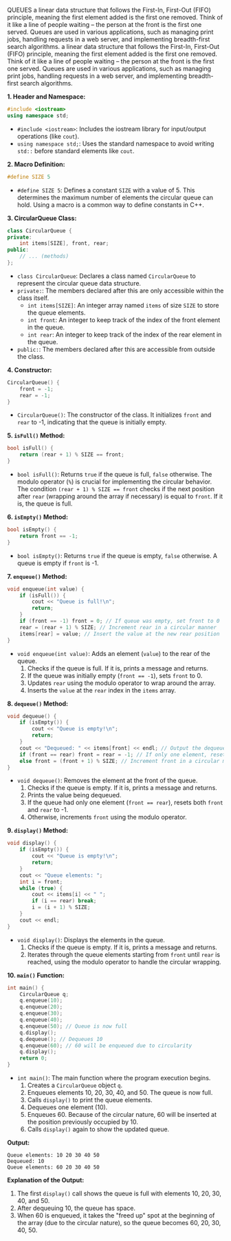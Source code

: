 QUEUES a linear data structure that follows the First-In, First-Out (FIFO) principle, meaning the first element added is the first one removed.  Think of it like a line of people waiting – the person at the front is the first one served.  Queues are used in various applications, such as managing print jobs, handling requests in a web server, and implementing breadth-first search algorithms. a linear data structure that follows the First-In, First-Out (FIFO) principle, meaning the first element added is the first one removed.  Think of it like a line of people waiting – the person at the front is the first one served.  Queues are used in various applications, such as managing print jobs, handling requests in a web server, and implementing breadth-first search algorithms.

**1. Header and Namespace:**

```cpp
#include <iostream>
using namespace std;
```

*   `#include <iostream>`: Includes the iostream library for input/output operations (like `cout`).
*   `using namespace std;`: Uses the standard namespace to avoid writing `std::` before standard elements like `cout`.

**2. Macro Definition:**

```cpp
#define SIZE 5
```

*   `#define SIZE 5`: Defines a constant `SIZE` with a value of 5. This determines the maximum number of elements the circular queue can hold.  Using a macro is a common way to define constants in C++.

**3. CircularQueue Class:**

```cpp
class CircularQueue {
private:
    int items[SIZE], front, rear;
public:
    // ... (methods)
};
```

*   `class CircularQueue`: Declares a class named `CircularQueue` to represent the circular queue data structure.
*   `private:`: The members declared after this are only accessible within the class itself.
    *   `int items[SIZE]`: An integer array named `items` of size `SIZE` to store the queue elements.
    *   `int front`: An integer to keep track of the index of the front element in the queue.
    *   `int rear`: An integer to keep track of the index of the rear element in the queue.
*   `public:`: The members declared after this are accessible from outside the class.

**4. Constructor:**

```cpp
CircularQueue() {
    front = -1;
    rear = -1;
}
```

*   `CircularQueue()`: The constructor of the class. It initializes `front` and `rear` to -1, indicating that the queue is initially empty.

**5. `isFull()` Method:**

```cpp
bool isFull() {
    return (rear + 1) % SIZE == front;
}
```

*   `bool isFull()`: Returns `true` if the queue is full, `false` otherwise. The modulo operator (`%`) is crucial for implementing the circular behavior. The condition `(rear + 1) % SIZE == front` checks if the next position after `rear` (wrapping around the array if necessary) is equal to `front`.  If it is, the queue is full.

**6. `isEmpty()` Method:**

```cpp
bool isEmpty() {
    return front == -1;
}
```

*   `bool isEmpty()`: Returns `true` if the queue is empty, `false` otherwise.  A queue is empty if `front` is -1.

**7. `enqueue()` Method:**

```cpp
void enqueue(int value) {
    if (isFull()) {
        cout << "Queue is full!\n";
        return;
    }
    if (front == -1) front = 0; // If queue was empty, set front to 0
    rear = (rear + 1) % SIZE; // Increment rear in a circular manner
    items[rear] = value; // Insert the value at the new rear position
}
```

*   `void enqueue(int value)`: Adds an element (`value`) to the rear of the queue.
    1.  Checks if the queue is full. If it is, prints a message and returns.
    2.  If the queue was initially empty (`front == -1`), sets `front` to 0.
    3.  Updates `rear` using the modulo operator to wrap around the array.
    4.  Inserts the `value` at the `rear` index in the `items` array.

**8. `dequeue()` Method:**

```cpp
void dequeue() {
    if (isEmpty()) {
        cout << "Queue is empty!\n";
        return;
    }
    cout << "Dequeued: " << items[front] << endl; // Output the dequeued element
    if (front == rear) front = rear = -1; // If only one element, reset front and rear
    else front = (front + 1) % SIZE; // Increment front in a circular manner
}
```

*   `void dequeue()`: Removes the element at the front of the queue.
    1.  Checks if the queue is empty. If it is, prints a message and returns.
    2.  Prints the value being dequeued.
    3.  If the queue had only one element (`front == rear`), resets both `front` and `rear` to -1.
    4.  Otherwise, increments `front` using the modulo operator.

**9. `display()` Method:**

```cpp
void display() {
    if (isEmpty()) {
        cout << "Queue is empty!\n";
        return;
    }
    cout << "Queue elements: ";
    int i = front;
    while (true) {
        cout << items[i] << " ";
        if (i == rear) break;
        i = (i + 1) % SIZE;
    }
    cout << endl;
}
```

*   `void display()`: Displays the elements in the queue.
    1.  Checks if the queue is empty. If it is, prints a message and returns.
    2.  Iterates through the queue elements starting from `front` until `rear` is reached, using the modulo operator to handle the circular wrapping.

**10. `main()` Function:**

```cpp
int main() {
    CircularQueue q;
    q.enqueue(10);
    q.enqueue(20);
    q.enqueue(30);
    q.enqueue(40);
    q.enqueue(50); // Queue is now full
    q.display();
    q.dequeue(); // Dequeues 10
    q.enqueue(60); // 60 will be enqueued due to circularity
    q.display();
    return 0;
}
```

*   `int main()`: The main function where the program execution begins.
    1.  Creates a `CircularQueue` object `q`.
    2.  Enqueues elements 10, 20, 30, 40, and 50. The queue is now full.
    3.  Calls `display()` to print the queue elements.
    4.  Dequeues one element (10).
    5.  Enqueues 60. Because of the circular nature, 60 will be inserted at the position previously occupied by 10.
    6.  Calls `display()` again to show the updated queue.

**Output:**

```
Queue elements: 10 20 30 40 50 
Dequeued: 10
Queue elements: 60 20 30 40 50 
```

**Explanation of the Output:**

1.  The first `display()` call shows the queue is full with elements 10, 20, 30, 40, and 50.
2.  After dequeuing 10, the queue has space.
3.  When 60 is enqueued, it takes the "freed up" spot at the beginning of the array (due to the circular nature), so the queue becomes 60, 20, 30, 40, 50.
